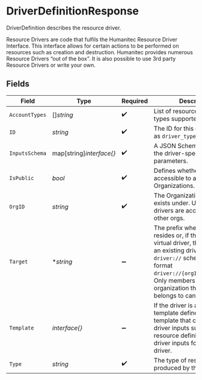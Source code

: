 # DriverDefinitionResponse

DriverDefinition describes the resource driver.

Resource Drivers are code that fulfils the Humanitec Resource Driver Interface. This interface allows for certain actions to be performed on resources such as creation and destruction. Humanitec provides numerous Resource Drivers “out of the box”. It is also possible to use 3rd party Resource Drivers or write your own.


## Fields

| Field                                                                                                                                                                                                                                                             | Type                                                                                                                                                                                                                                                              | Required                                                                                                                                                                                                                                                          | Description                                                                                                                                                                                                                                                       |
| ----------------------------------------------------------------------------------------------------------------------------------------------------------------------------------------------------------------------------------------------------------------- | ----------------------------------------------------------------------------------------------------------------------------------------------------------------------------------------------------------------------------------------------------------------- | ----------------------------------------------------------------------------------------------------------------------------------------------------------------------------------------------------------------------------------------------------------------- | ----------------------------------------------------------------------------------------------------------------------------------------------------------------------------------------------------------------------------------------------------------------- |
| `AccountTypes`                                                                                                                                                                                                                                                    | []*string*                                                                                                                                                                                                                                                        | :heavy_check_mark:                                                                                                                                                                                                                                                | List of resources accounts types supported by the driver                                                                                                                                                                                                          |
| `ID`                                                                                                                                                                                                                                                              | *string*                                                                                                                                                                                                                                                          | :heavy_check_mark:                                                                                                                                                                                                                                                | The ID for this driver. Is used as `driver_type`.                                                                                                                                                                                                                 |
| `InputsSchema`                                                                                                                                                                                                                                                    | map[string]*interface{}*                                                                                                                                                                                                                                          | :heavy_check_mark:                                                                                                                                                                                                                                                | A JSON Schema specifying the driver-specific input parameters.                                                                                                                                                                                                    |
| `IsPublic`                                                                                                                                                                                                                                                        | *bool*                                                                                                                                                                                                                                                            | :heavy_check_mark:                                                                                                                                                                                                                                                | Defines whether this driver is accessible to all Organizations.                                                                                                                                                                                                   |
| `OrgID`                                                                                                                                                                                                                                                           | *string*                                                                                                                                                                                                                                                          | :heavy_check_mark:                                                                                                                                                                                                                                                | The Organization this driver exists under. Useful as public drivers are accessible to other orgs.                                                                                                                                                                 |
| `Target`                                                                                                                                                                                                                                                          | **string*                                                                                                                                                                                                                                                         | :heavy_minus_sign:                                                                                                                                                                                                                                                | The prefix where the driver resides or, if the driver is a virtual driver, the reference to an existing driver using the `driver://` schema of the format `driver://{orgId}/{driverId}`. Only members of the organization the driver belongs to can see `target`. |
| `Template`                                                                                                                                                                                                                                                        | *interface{}*                                                                                                                                                                                                                                                     | :heavy_minus_sign:                                                                                                                                                                                                                                                | If the driver is a virtual driver, template defines a Go template that converts the driver inputs supplied in the resource definition into the driver inputs for the target driver.                                                                               |
| `Type`                                                                                                                                                                                                                                                            | *string*                                                                                                                                                                                                                                                          | :heavy_check_mark:                                                                                                                                                                                                                                                | The type of resource produced by this driver                                                                                                                                                                                                                      |